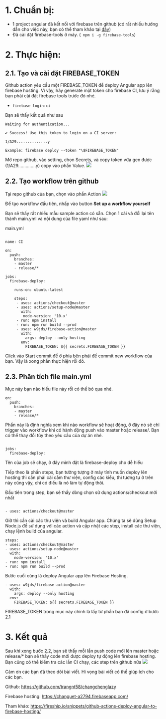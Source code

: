# 1. Chuẩn bị:
- 1 project angular đã kết nối với firebase trên github (có rất nhiều hướng dẫn cho việc này, bạn có thể tham khảo tại [đây](https://www.tiepphan.com/angular-trong-5-phut-deploy-angular-application-firebase-hosting/))
- Đã cài đặt firebase-tools ở máy. (` npm i -g firebase-tools`)

# 2. Thực hiện:
## 2.1. Tạo và cài đặt FIREBASE_TOKEN
Github action yêu cầu một FIREBASE_TOKEN để deploy Angular app lên firebase hosting. Vì vậy, hãy generate một token cho firebase CI, lưu ý rằng bạn phải cài đặt firebase tools trước đó nhé.

* `firebase login:ci`

Bạn sẽ thấy kết quả như sau
```
Waiting for authentication...

✔ Success! Use this token to login on a CI server:

1/A29..............y

Example: firebase deploy --token "\$FIREBASE_TOKEN"
```
Mở repo github, vào setting, chọn Secrets, và copy token vừa gen được (1/A29..............y) copy vào phần Value.
![](https://images.viblo.asia/9ba0d574-beca-477e-ab1a-e6f76496c303.png)

## 2.2. Tạo workflow trên github

Tại repo github của bạn, chọn vào phần Action
![](https://images.viblo.asia/241a56c4-8e2c-456d-92d1-6c400c247a6a.png)

Để tạo workflow đầu tiên, nhấp vào button **Set up a workflow yourself**

Bạn sẽ thấy rất nhiều mẫu sample action có sẵn. Chọn 1 cái và đổi lại tên thành main.yml và nội dung của file yaml như sau:

main.yml
```

name: CI

on:
  push:
    branches:
    - master
    - release/*

jobs:
  firebase-deploy:

    runs-on: ubuntu-latest

    steps:
     - uses: actions/checkout@master
     - uses: actions/setup-node@master
       with:
        node-version: '10.x'
     - run: npm install
     - run: npm run build --prod
     - uses: w9jds/firebase-action@master
       with:
         args: deploy --only hosting
       env:
         FIREBASE_TOKEN: ${{ secrets.FIREBASE_TOKEN }}

```

Click vào Start commit để ở phía bên phải để commit new workflow của bạn. Vậy là xong phần thực hiện rồi đó.


## 2.3. Phân tích file main.yml
Mục này bạn nào hiểu file này rồi có thể bỏ qua nhé.
```
on:
  push:
    branches:
    - master
    - release/*
```
Phần này là định nghĩa xem khi nào workflow sẽ hoạt động, ở đây nó sẽ chỉ trigger vào workflow khi có hành động push vào master hoặc release/. Bạn có thể thay đổi tùy theo yêu cầu của dự án nhé.

```

jobs:
  firebase-deploy:
```
Tên của job sẽ chạy, ở đây mình đặt là firebase-deploy cho dễ hiểu

    
Tiếp theo là phần steps, bạn tưởng tượng ở máy tính muốn deploy lên hosting thì cần phải cài cắm thư viện, config các kiểu, thì tương tự ở trên này cũng vậy, chỉ có điều là nó làm tự động thôi. 

Đầu tiên trong step, bạn sẽ thấy dòng chọn sử dụng actions/checkout mới nhất
```

- uses: actions/checkout@master
```

Giờ thì cần cài các thư viện và build Angular app. Chúng ta sẽ dùng Setup Node.js để sử dụng với các action và cập nhật các step, install các thư viện, chạy lệnh build của angular.

```
steps:
- uses: actions/checkout@master
- uses: actions/setup-node@master
  with:
    node-version: '10.x'
- run: npm install
- run: npm run build --prod
```
Bước cuối cùng là deploy Angular app lên Firebase Hosting. 

```
- uses: w9jds/firebase-action@master
  with:
    args: deploy --only hosting
  env:
    FIREBASE_TOKEN: ${{ secrets.FIREBASE_TOKEN }}
```
FIREBASE_TOKEN trong mục này chính là lấy từ phần bạn đã config ở bước 2.1

# 3. Kết quả
 Sau khi xong bước 2.2, bạn sẽ thấy mỗi lần push code mới lên master hoặc release/* bạn sẽ thấy code mới được deploy tự động lên firebase hosting. Bạn cũng có thể kiểm tra các lần CI chạy, các step trên github nữa
 ![](https://images.viblo.asia/00175eba-ab56-4024-bd20-707ca18b52a9.PNG)
 
 Cảm ơn các bạn đã theo dõi bài viết. Hi vọng bài viết có thể giúp ích cho các bạn.
 
 Github: https://github.com/trangnt58/changchenglazy
 
 Firebase hosting: https://changuet-a2794.firebaseapp.com/
 
 Tham khảo: https://fireship.io/snippets/github-actions-deploy-angular-to-firebase-hosting/